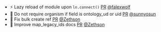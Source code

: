 - ⚡ Lazy reload of module upon `ln.connect()` [PR](https://github.com/laminlabs/bionty/pull/123) [@falexwolf](https://github.com/falexwolf)
- 🎨 Do not require organism if field is ontology_ud or uid [PR](https://github.com/laminlabs/bionty/pull/122) [@sunnyosun](https://github.com/sunnyosun)
- 📝 Fix bulk create ref [PR](https://github.com/laminlabs/bionty/pull/121) [@Zethson](https://github.com/Zethson)
- 📝 Improve map_legacy_ids docs [PR](https://github.com/laminlabs/bionty/pull/120) [@Zethson](https://github.com/Zethson)
